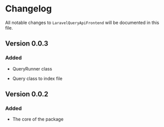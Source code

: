 # Changelog

All notable changes to `LaravelQueryApiFrontend` will be documented in this file.

## Version 0.0.3

### Added

- QueryRunner class

- Query class to index file

## Version 0.0.2

### Added
- The core of the package
